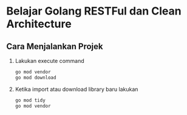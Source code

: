 # Belajar Golang RESTFul dan Clean Architecture

## Cara Menjalankan Projek
1. Lakukan execute command
    ```bash
   go mod vendor
   go mod download
   ```

2. Ketika import atau download library baru lakukan
    ```bash
    go mod tidy
    go mod vendor
    ```